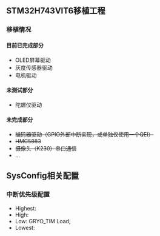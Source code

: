 ## STM32H743VIT6移植工程

### 移植情况

#### 目前已完成部分
* OLED屏幕驱动
* 灰度传感器驱动
* 电机驱动

#### 未测试部分
* 陀螺仪驱动

#### 未完成部分
* ~~编码器驱动（GPIO外部中断实现，或单独仅使用一个QEI）~~
* ~~HMC5883~~
* ~~摄像头（K230）串口通信~~
* ...

## SysConfig相关配置

### 中断优先级配置
* Highest: 
* High: 
* Low: GRYO_TIM Load; 
* Lowest: 